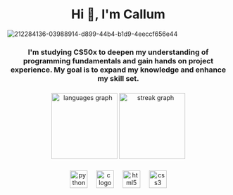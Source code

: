 <h1 align="center">
<h1 align="center">Hi 👋, I'm Callum</h1>
  
![212284136-03988914-d899-44b4-b1d9-4eeccf656e44](https://github.com/user-attachments/assets/c61c34a9-cf23-4720-9eaa-0051bf4d15b9)

<div align="center">
  <h3 align="center">I'm studying CS50x to deepen my understanding of programming fundamentals and gain hands on project experience. My goal is to expand my knowledge and enhance my skill set.</h3>
</div>

###

<div align="center">
  <img src="https://github-readme-stats.vercel.app/api/top-langs?username=cal-m1&locale=en&hide_title=false&layout=compact&card_width=320&langs_count=5&theme=dracula&hide_border=false&order=2" height="150" alt="languages graph"  />
  <img src="https://streak-stats.demolab.com?user=cal-m1&locale=en&mode=daily&theme=dracula&hide_border=false&border_radius=5&order=3" height="150" alt="streak graph"  />
</div>

###

<div align="center">
  <img src="https://cdn.jsdelivr.net/gh/devicons/devicon/icons/python/python-original.svg" height="40" alt="python logo"  />
  <img width="12" />
  <img src="https://cdn.jsdelivr.net/gh/devicons/devicon/icons/c/c-original.svg" height="40" alt="c logo"  />
  <img width="12" />
  <img src="https://cdn.jsdelivr.net/gh/devicons/devicon/icons/html5/html5-original.svg" height="40" alt="html5 logo"  />
  <img width="12" />
  <img src="https://cdn.jsdelivr.net/gh/devicons/devicon/icons/css3/css3-original.svg" height="40" alt="css3 logo"  />
</div>

###
